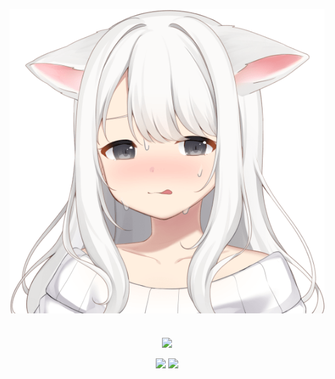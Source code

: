 <p align="center">
    <img src="Emoji-3.png">
    <img align="center" src="https://github-readme-stats.vercel.app/api?username=Malam-X&show_icons=true&include_all_commits=true&show_icons=true&title_color=FF8B00&icon_color=DCD129&text_color=DCD129&bg_color=0F0137&border_color=FE9D2A" alt="" /> 
    <br><br>
    <a href="https://github.com/Malam-X">
      <img align="center" src="https://github-readme-stats.anuraghazra1.vercel.app/api/top-langs/?username=Malam-X&layout=compact&theme=radical&hide_border=true" />
    </a>
    <br><br>
    <img src="https://img.shields.io/github/followers/Malam-X?label=follow&style=social)](https://github.com/Malam-X)">
    <img src="https://komarev.com/ghpvc/?username=Malam-X&label=Visitor&color=blue&style=plastic">
</p>
